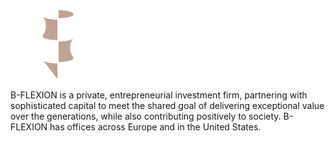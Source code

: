 <img src="images/logo-white.svg" width="370" height="110">

B-FLEXION is a private, entrepreneurial investment firm, partnering with sophisticated capital to meet the shared goal of delivering exceptional value over the generations, while also contributing positively to society.  B-FLEXION has offices across Europe and in the United States.